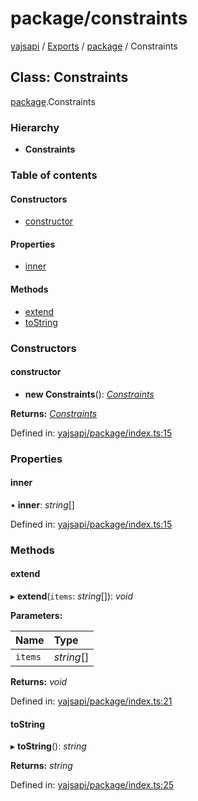 # package/constraints

[yajsapi](https://github.com/golemfactory/yagna-docs/tree/9699eb3e934dbc2c15063c37bc7a317a2c47fef4/yajsapi/README.md) / [Exports](https://github.com/golemfactory/yagna-docs/tree/9699eb3e934dbc2c15063c37bc7a317a2c47fef4/yajsapi/modules.md) / [package](../yajsapi-2/package.md) / Constraints

## Class: Constraints

[package](../yajsapi-2/package.md).Constraints

### Hierarchy

* **Constraints**

### Table of contents

#### Constructors

* [constructor](package.constraints.md#constructor)

#### Properties

* [inner](package.constraints.md#inner)

#### Methods

* [extend](package.constraints.md#extend)
* [toString](package.constraints.md#tostring)

### Constructors

#### constructor

+ **new Constraints**\(\): [_Constraints_](package.constraints.md)

**Returns:** [_Constraints_](package.constraints.md)

Defined in: [yajsapi/package/index.ts:15](https://github.com/golemfactory/yajsapi/blob/0a8d8c8/yajsapi/package/index.ts#L15)

### Properties

#### inner

• **inner**: _string_\[\]

Defined in: [yajsapi/package/index.ts:15](https://github.com/golemfactory/yajsapi/blob/0a8d8c8/yajsapi/package/index.ts#L15)

### Methods

#### extend

▸ **extend**\(`items`: _string_\[\]\): _void_

**Parameters:**

| Name | Type |
| :--- | :--- |
| `items` | _string_\[\] |

**Returns:** _void_

Defined in: [yajsapi/package/index.ts:21](https://github.com/golemfactory/yajsapi/blob/0a8d8c8/yajsapi/package/index.ts#L21)

#### toString

▸ **toString**\(\): _string_

**Returns:** _string_

Defined in: [yajsapi/package/index.ts:25](https://github.com/golemfactory/yajsapi/blob/0a8d8c8/yajsapi/package/index.ts#L25)

